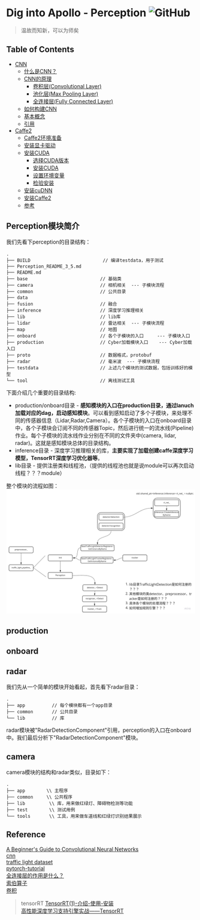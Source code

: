 # Dig into Apollo - Perception ![GitHub](https://img.shields.io/github/license/daohu527/Dig-into-Apollo.svg?style=popout)

> 温故而知新，可以为师矣


## Table of Contents
- [CNN](cnn)
    - [什么是CNN？](cnn#what_is_cnn)
    - [CNN的原理](cnn#cnn_principle)
        - [卷积层(Convolutional Layer)](cnn#convolutional)
        - [池化层(Max Pooling Layer)](cnn#max_pool)
        - [全连接层(Fully Connected Layer)](cnn#fully_connect)
    - [如何构建CNN](cnn#how_to)
    - [基本概念](cnn#base_concept)
    - [引用](cnn#reference)
- [Caffe2](caffe2)
    - [Caffe2环境准备](caffe2#env)
    - [安装显卡驱动](caffe2#drivers)
    - [安装CUDA](caffe2#cuda)
        - [选择CUDA版本](caffe2#cuda_version)
        - [安装CUDA](caffe2#cuda_install)
        - [设置环境变量](caffe2#cuda_env)
        - [检验安装](caffe2#cuda_check)
    - [安装cuDNN](caffe2#cudnn)
    - [安装Caffe2](caffe2#caffe2)
    - [参考](caffe2#reference)

<a name="introduction" />

## Perception模块简介

我们先看下perception的目录结构：  
```
.
├── BUILD                           // 编译testdata，用于测试
├── Perception_README_3_5.md        
├── README.md
├── base                           // 基础类
├── camera                         // 相机相关  --- 子模块流程
├── common                         // 公共目录
├── data                           
├── fusion                         // 融合
├── inference                      // 深度学习推理相关
├── lib                            // lib库
├── lidar                          // 雷达相关  --- 子模块流程
├── map                            // 地图
├── onboard                        // 各个子模块的入口     --- 子模块入口
├── production                     // Cyber加载模块入口    --- Cyber加载入口
├── proto                          // 数据格式，protobuf
├── radar                          // 毫米波  --- 子模块流程
├── testdata                       // 上述几个模块的测试数据，包括训练好的模型
└── tool                           // 离线测试工具
```
下面介绍几个重要的目录结构: 
* production/onboard目录 - **感知模块的入口在production目录，通过lanuch加载对应的dag，启动感知模块**。可以看到感知启动了多个子模块，来处理不同的传感器信息（Lidar,Radar,Camera）。各个子模块的入口在onboard目录中，各个子模块会订阅不同的传感器Topic，然后进行统一的流水线(Pipeline)作业。每个子模块的流水线作业分别在不同的文件夹中(camera, lidar, radar)。这就是感知模块总体的目录结构。
* inference目录 - 深度学习推理相关的库，**主要实现了加载创建caffe深度学习模型，TensorRT深度学习优化器等**。
* lib目录 - 提供注册类和线程池，（提供的线程池也就是说module可以再次启动线程？？？module）

整个模块的流程如图：  
![process](img/perception_process.jpg)  


## production




## onboard


## radar
我们先从一个简单的模块开始看起，首先看下radar目录：  
```
.
├── app          // 每个模块都有一个app目录
├── common       // 公共目录
└── lib          // 库
```




radar模块被"RadarDetectionComponent"引用，perception的入口在onboard中。我们最后分析下"RadarDetectionComponent"模块。  


## camera
camera模块的结构和radar类似，目录如下：  
```
.
├── app        \\ 主程序
├── common     \\ 公共程序
├── lib         \\ 库，用来做红绿灯、障碍物检测等功能
├── test        \\ 测试用例
└── tools       \\ 工具，用来做车道线和红绿灯识别结果展示
```




## Reference
[A Beginner's Guide to Convolutional Neural Networks](https://skymind.ai/wiki/convolutional-network)  
[cnn](https://cs231n.github.io/convolutional-networks/)  
[traffic light dataset](https://hci.iwr.uni-heidelberg.de/node/6132/download/3d66608cfb112934ef40175e9a20c81f)  
[pytorch-tutorial](https://github.com/yunjey/pytorch-tutorial)  
[全连接层的作用是什么？](https://www.zhihu.com/question/41037974)  
[索伯算子](https://zh.wikipedia.org/wiki/%E7%B4%A2%E8%B2%9D%E7%88%BE%E7%AE%97%E5%AD%90)  
[卷积](https://zh.wikipedia.org/wiki/%E5%8D%B7%E7%A7%AF)  

> tensorRT
[TensorRT(1)-介绍-使用-安装](https://arleyzhang.github.io/articles/7f4b25ce/)  
[高性能深度学习支持引擎实战——TensorRT](https://zhuanlan.zhihu.com/p/35657027)  


